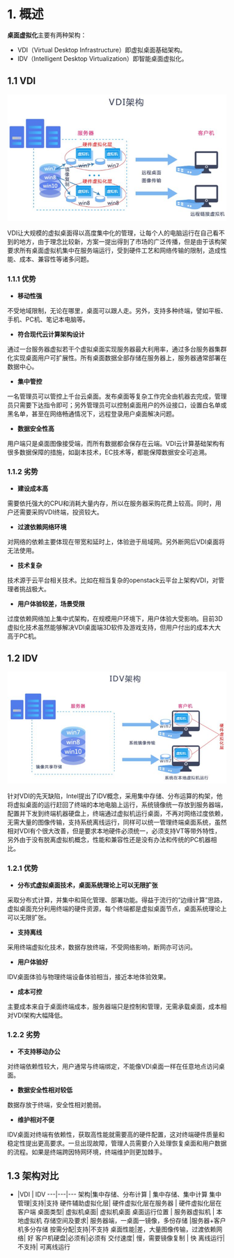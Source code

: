 # 1. 概述

**桌面虚拟化**主要有两种架构：
- VDI（Virtual Desktop Infrastructure）即虚拟桌面基础架构。
- IDV（Intelligent Desktop Virtualization）即智能桌面虚拟化。


## 1.1 VDI

![image](./Images/VDI.jpg)

VDI让大规模的虚拟桌面得以高度集中化的管理，让每个人的电脑运行在自己看不到的地方，由于理念比较新，方案一提出得到了市场的广泛传播，但是由于该构架要求所有桌面虚拟机集中在服务端运行，受到硬件工艺和网络传输的限制，造成性能、成本、兼容性等诸多问题。

### 1.1.1 优势

- **移动性强**

不受地域限制，无论在哪里，桌面可以跟人走。另外，支持多种终端，譬如平板、手机、PC机、笔记本电脑等。

- **符合现代云计算架构设计**

通过一台服务器虚拟若干个虚拟桌面实现服务器最大利用率，通过多台服务器集群化实现桌面用户可扩展性。所有桌面数据全部存储在服务器上，服务器通常部署在数据中心。


- **集中管控**

一名管理员可以管控上千台云桌面。发布桌面等复杂工作完全由机器去完成，管理员只需要下达指令即可；另外管理员可以控制桌面用户的外设接口，设置白名单或黑名单，甚至在网络畅通情况下，远程登录用户桌面解决问题。

- **数据安全性高**

用户端只是桌面图像接受端，而所有数据都会保存在云端。VDI云计算基础架构有很多数据保障的措施，如副本技术，EC技术等，都能保障数据安全可追溯。

### 1.1.2 劣势

- **建设成本高**

需要依托强大的CPU和消耗大量内存，所以在服务器采购花费上较高。同时，用户还需要采购VDI终端，投资较大。

- **过渡依赖网络环境**

对网络的依赖主要体现在带宽和延时上，体验逊于局域网。另外断网后VDI桌面将无法使用。

- **技术复杂**

技术源于云平台相关技术。比如在相当复杂的openstack云平台上架构VDI，对管理者挑战极大。

- **用户体验较差，场景受限**

过度依赖网络加上集中式架构，在规模用户环境下，用户体验大受影响。目前3D虚拟化技术虽然能够解决VDI桌面端3D软件及游戏支持，但用户付出的成本大大高于PC机。

## 1.2 IDV

![image](./Images/IDV.jpg)

针对VDI的先天缺陷，Intel提出了IDV概念，采用集中存储、分布运算的构架，他将虚拟桌面的运行赶回了终端的本地电脑上运行，系统镜像统一存放到服务器端，配置并下发到终端机器硬盘上，终端通过虚拟机运行桌面，不再对网络过度依赖，无需大量的图像传输，支持系统离线运行，同样可以统一管理终端桌面系统，虽然相对VDI有个很大改善，但是要求本地硬件必须统一，必须支持VT等带外特性，另外由于没有脱离虚拟机概念，性能和兼容性还是没有办法和传统的PC机器相比。

### 1.2.1 优势

- **分布式虚拟桌面技术，桌面系统理论上可以无限扩张**

采取分布式计算，并集中和简化管理、部署功能。得益于流行的“边缘计算”思路，虚拟桌面充分利用终端的硬件资源，每个终端都是虚拟桌面节点，桌面系统理论上可以无限扩张。

- **支持离线**

采用终端虚拟化技术，数据存放终端，不受网络影响，断网亦可访问。

- **用户体验好**

IDV桌面体验与物理终端设备体验相当，接近本地体验效果。

- **成本可控**

主要成本来自于桌面终端成本，服务器端只是控制和管理，无需承载桌面，成本相对VDI架构大幅降低。

### 1.2.2 劣势

- **不支持移动办公**

对终端依赖性较大，用户通常与终端绑定，不能像VDI桌面一样在任意地点访问桌面。

- **数据安全性相对较低**

数据存放于终端，安全性相对脆弱。

- **维护相对不便**

IDV桌面对终端有依赖性，获取高性能就需要高的硬件配置，这对终端硬件质量和稳定性提出更高要求。一旦出现故障，管理人员需要介入处理恢复桌面和用户数据的流程。如果是终端跨因特网环境，终端维护则更加棘手。

## 1.3 架构对比

- |VDI | IDV
---|---|---
架构|集中存储、分布计算 | 集中存储、集中计算
集中管理|支持|支持
硬件辅助虚拟化层| 硬件虚拟化层在服务器 | 硬件虚拟化层在客户端
桌面类型| 虚拟机桌面| 虚拟机桌面
桌面运行位置 | 服务器虚拟机 | 本地虚拟机
存储空间及要求| 服务器端，一桌面一镜像，多份存储 |服务器+客户机多分存储
按需分配|支持|不支持
桌面性能|差，大量图像传输，过渡依赖网络| 好
客户机硬盘|必须有|必须有
交付速度| 慢，需要镜像复制 | 快
离线运行| 不支持| 可离线运行
